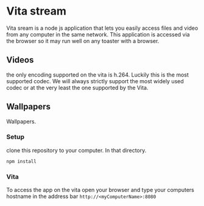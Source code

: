# Vita stream
Vita sream is a node js application that lets you easily access files and video from any computer in the same network. This application is accessed via the browser so it may run well on any toaster with a browser.

## Videos
the only encoding supported on the vita is h.264. Luckily this is the most supported codec. We will always strictly support the most widely used codec or at the very least the one supported by the Vita.

## Wallpapers
Wallpapers.

### Setup
clone this repository to your computer. In that directory.

```
npm install
```

### Vita
To access the app on the vita open your browser and type your computers hostname in the address bar
`
http://<myComputerName>:8080
`